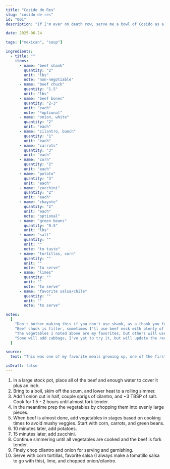 ```yaml
---
title: "Cosido de Res"
slug: "cosido-de-res"
id: "001"
description: "If I'm ever on death row, serve me a bowl of Cosido as a final meal."

date: 2025-06-24

tags: ["mexican", "soup"]

ingredients:
  - title: ""
    items:
      - name: "beef shank"
        quantity: "2"
        unit: "lbs"
        note: "non-negotiable"
      - name: "beef chuck"
        quantity: "1.5"
        unit: "lbs"
      - name: "beef bones"
        quantity: "2-3"
        unit: "each"
        note: "*optional"
      - name: "onion, white"
        quantity: "2"
        unit: "each"
      - name: "cilantro, bunch"
        quantity: "1"
        unit: "each"
      - name: "carrots"
        quantity: "3"
        unit: "each"
      - name: "corn"
        quantity: "2"
        unit: "each"
      - name: "potato"
        quantity: "3"
        unit: "each"
      - name: "zucchini"
        quantity: "2"
        unit: "each"
      - name: "chayote"
        quantity: "2"
        unit: "each"
        note: "optional"
      - name: "green beans"
        quantity: "0.5"
        unit: "lbs"
      - name: "salt"
        quantity: ""
        unit: ""
        note: "to taste"
      - name: "tortillas, corn"
        quantity: ""
        unit: ""
        note: "to serve"
      - name: "limes"
        quantity: ""
        unit: ""
        note: "to serve"
      - name: "favorite salsa/chile"
        quantity: ""
        unit: ""
        note: "to serve"

notes:
  [
    "Don't bother making this if you don't use shank, as a thank you for your efforts you can have a bone marrow taco.",
    "Beef chuck is filler, sometimes I'll use beef neck with plenty of meat still on the bones. Other times I simply use more shank.",
    "The vegetables I noted above are my favorites, but others will use Mexican Squash instead of zucchini, chayote is something I grew up eating but never my favorite so its optional.",
    "Some will add cabbage, I've yet to try it, but will update the recipe when I do.",
  ]

source:
  text: "This was one of my favorite meals growing up, one of the first meals that I replicated and got right the first time around due to its simplicity. I love its simplicity, it's a beef and vegetable soup. That's it."

isDraft: false
---
```


1. In a large stock pot, place all of the beef and enough water to cover it plus an inch.
2. Bring to a boil, skim off the scum, and lower heat to a rolling simmer.
3. Add 1 onion cut in half, couple sprigs of cilantro, and ~3 TBSP of salt. Cook for 1.5 - 2 hours until almost fork tender.
4. In the meantime prep the vegetables by chopping them into evenly large pieces.
5. When beef is almost done, add vegetables in stages based on cooking times to avoid mushy veggies. Start with corn, carrots, and green beans.
6. 10 minutes later, add potatoes.
7. 15 minutes later, add zucchini.
8. Continue simmering until all vegetables are cooked and the beef is fork tender.
9. Finely chop cilantro and onion for serving and garnishing.
10. Serve with corn tortillas, favorite salsa (I always make a tomatillo salsa to go with this), lime, and chopped onion/cilantro.
